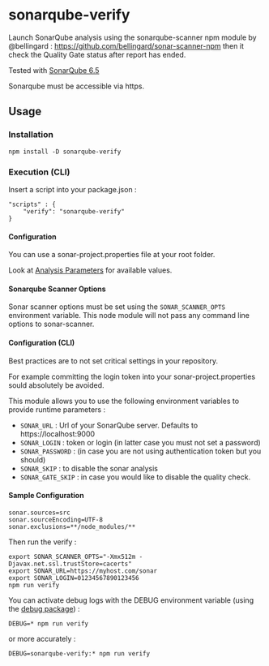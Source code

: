 # sonarqube-verify
Launch SonarQube analysis using the sonarqube-scanner npm module by @bellingard : https://github.com/bellingard/sonar-scanner-npm then it check the Quality Gate status after report has ended.

Tested with [SonarQube 6.5](https://docs.sonarqube.org/display/SONAR/Documentation)

Sonarqube must be accessible via https.

## Usage

### Installation
```
npm install -D sonarqube-verify
```

### Execution (CLI)
Insert a script into your package.json :
```
"scripts" : {
    "verify": "sonarqube-verify"
}
```

#### Configuration
You can use a sonar-project.properties file at your root folder.

Look at [Analysis Parameters](https://docs.sonarqube.org/display/SONAR/Analysis+Parameters) for available values.

#### Sonarqube Scanner Options

Sonar scanner options must be set using the `SONAR_SCANNER_OPTS` environment variable. This node module will not
pass any command line options to sonar-scanner.

#### Configuration (CLI)
Best practices are to not set critical settings in your repository.

For example committing the login token into your sonar-project.properties sould absolutely be avoided.

This module allows you to use the following environment variables to provide runtime parameters :
 - ```SONAR_URL``` : Url of your SonarQube server. Defaults to https://localhost:9000
 - ```SONAR_LOGIN``` : token or login (in latter case you must not set a password)
 - ```SONAR_PASSWORD``` : (in case you are not using authentication token but you should)
 - ```SONAR_SKIP``` : to disable the sonar analysis
 - ```SONAR_GATE_SKIP``` : in case you would like to disable the quality check.



#### Sample Configuration

```
sonar.sources=src
sonar.sourceEncoding=UTF-8
sonar.exclusions=**/node_modules/**
```

Then run the verify :
```
export SONAR_SCANNER_OPTS="-Xmx512m -Djavax.net.ssl.trustStore=cacerts"
export SONAR_URL=https://myhost.com/sonar
export SONAR_LOGIN=01234567890123456
npm run verify
```

You can activate debug logs with the DEBUG environment variable (using the [debug package](https://github.com/visionmedia/debug)) :
```
DEBUG=* npm run verify
```

or more accurately :
```
DEBUG=sonarqube-verify:* npm run verify
```
